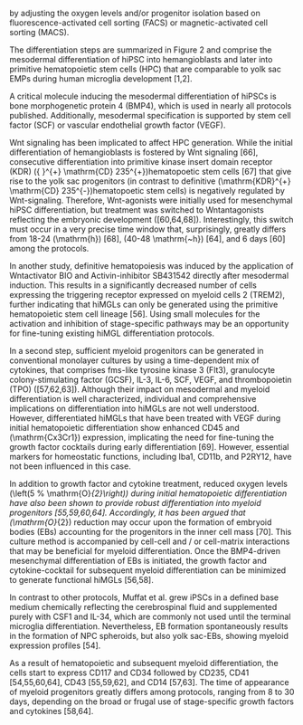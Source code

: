 by adjusting the oxygen levels and/or progenitor isolation based on fluorescence-activated cell sorting (FACS) or magnetic-activated cell sorting (MACS).

The differentiation steps are summarized in Figure 2 and comprise the mesodermal differentiation of hiPSC into hemangioblasts and later into primitive hematopoietic stem cells (HPC) that are comparable to yolk sac EMPs during human microglia development [1,2].

A critical molecule inducing the mesodermal differentiation of hiPSCs is bone morphogenetic protein 4 (BMP4), which is used in nearly all protocols published. Additionally, mesodermal specification is supported by stem cell factor (SCF) or vascular endothelial growth factor (VEGF).

Wnt signaling has been implicated to affect HPC generation. While the initial differentiation of hemangioblasts is fostered by Wnt signaling [66], consecutive differentiation into primitive kinase insert domain receptor (KDR) \({ }^{+} \mathrm{CD} 235^{+}\)hematopoetic stem cells [67] that give rise to the yolk sac progenitors (in contrast to definitive \(\mathrm{KDR}^{+} \mathrm{CD} 235^{-}\)hematopoetic stem cells) is negatively regulated by Wnt-signaling. Therefore, Wnt-agonists were initially used for mesenchymal hiPSC differentiation, but treatment was switched to Wntantagonists reflecting the embryonic development \([60,64,68]\). Interestingly, this switch must occur in a very precise time window that, surprisingly, greatly differs from 18-24 \(\mathrm{h}\) [68], \(40-48 \mathrm{~h}\) [64], and 6 days [60] among the protocols.

In another study, definitive hematopoiesis was induced by the application of Wntactivator BIO and Activin-inhibitor SB431542 directly after mesodermal induction. This results in a significantly decreased number of cells expressing the triggering receptor expressed on myeloid cells 2 (TREM2), further indicating that hiMGLs can only be generated using the primitive hematopoietic stem cell lineage [56]. Using small molecules for the activation and inhibition of stage-specific pathways may be an opportunity for fine-tuning existing hiMGL differentiation protocols.

In a second step, sufficient myeloid progenitors can be generated in conventional monolayer cultures by using a time-dependent mix of cytokines, that comprises fms-like tyrosine kinase 3 (Flt3), granulocyte colony-stimulating factor (GCSF), IL-3, IL-6, SCF, VEGF, and thrombopoietin (TPO) \([57,62,63]\). Although their impact on mesodermal and myeloid differentiation is well characterized, individual and comprehensive implications on differentiation into hiMGLs are not well understood. However, differentiated hiMGLs that have been treated with VEGF during initial hematopoietic differentiation show enhanced CD45 and \(\mathrm{Cx3Cr1}\) expression, implicating the need for fine-tuning the growth factor cocktails during early differentiation [69]. However, essential markers for homeostatic functions, including Iba1, CD11b, and P2RY12, have not been influenced in this case.

In addition to growth factor and cytokine treatment, reduced oxygen levels \(\left(5 \% \mathrm{O}_{2}\right)\) during initial hematopoietic differentiation have also been shown to provide robust differentiation into myeloid progenitors [55,59,60,64]. Accordingly, it has been argued that \(\mathrm{O}_{2}\) reduction may occur upon the formation of embryoid bodies (EBs) accounting for the progenitors in the inner cell mass [70]. This culture method is accompanied by cell-cell and / or cell-matrix interactions that may be beneficial for myeloid differentiation. Once the BMP4-driven mesenchymal differentiation of EBs is initiated, the growth factor and cytokine-cocktail for subsequent myeloid differentiation can be minimized to generate functional hiMGLs [56,58].

In contrast to other protocols, Muffat et al. grew iPSCs in a defined base medium chemically reflecting the cerebrospinal fluid and supplemented purely with CSF1 and IL-34, which are commonly not used until the terminal microglia differentiation. Nevertheless, EB formation spontaneously results in the formation of NPC spheroids, but also yolk sac-EBs, showing myeloid expression profiles [54].

As a result of hematopoietic and subsequent myeloid differentiation, the cells start to express CD117 and CD34 followed by CD235, CD41 [54,55,60,64], CD43 [55,59,62], and CD14 [57,63]. The time of appearance of myeloid progenitors greatly differs among protocols, ranging from 8 to 30 days, depending on the broad or frugal use of stage-specific growth factors and cytokines [58,64].